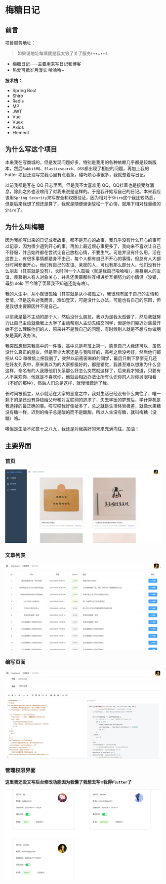 # 梅糖日记

## 前言

项目服务地址：

> 如果说地址每填就是我太穷了关了服务꒰⑅•ᴗ•⑅꒱

* 梅糖日记----主要用来写日记和博客
* 热爱可抵岁月漫长    哈哈哈~

**技术栈：**

* Spring Boot
* Shiro
* Redis
* MP
* JWT
* Vue
* Vuex
* Axios
* Element

## 为什么写这个项目

本来我在写商城的，但是发现问题好多，特别是我用的各种依赖几乎都是较新版本，然后`RabbitMQ`、`Elasticsearch`、`OSS`都出现了相应的问题，再加上我的 Futter 项目还没写完我心里有点着急，碰巧烦心事很多，我就想着写日记。

以前我都是写在 QQ 日志里面，但是我不太喜欢用 QQ，QQ挂着也是接受群消息，除此之外也没啥用了对我来说是这样的。于是我开始写自己的日记。本来我应该用`Spring Security`来写安全和权限验证，因为相对于`Shiro`这个我比较熟悉，但是后来我想了想还是算了，我就是随便谢谢放松一下心情，就用下相对轻量级的`Shiro`了。

## 为什么叫梅糖

因为我能写出来的日记或者故事，都不是开心的故事，我几乎没有什么开心的事可以记录，因为很少遇到开心的事，再加上最近烦心事更多了，我向来不喜欢让自己不舒服，并且始终都在尝试让自己放松心情，不要生气。可是并没有什么用，活在这世上，有很多事情都是身不由己，每个人都有自己不开心的事情，但总有人大部分时间都很开心，他们有自己的友谊、亲密的人，可也有那么部分人，他们没有什么朋友（其实就是没有），长时间一个人孤独（就是我自己啦哈哈），羡慕别人的友谊，羡慕别人有人对象关心，并且还羡慕那些互相进步互相努力的小情侣（没错，母胎 solo 至今除了羡慕我不知道还能有啥）。

我的人生中，从小就很孤独（其实就是从小被孤立），我很想有属于自己的友情和爱情，但是这些对我而言，难如登天，可是没什么办法，可能也有自己的原因，但是我想主要原因并不是自己。

以前我是最不主动的那个人，然后没什么朋友，我以为是我太孤僻了，然后我就努力让自己主动就像我上大学了主动帮别人主动先结交同学，但是他们靠近对些最开始不怎么理睬他们的人，原来并不是我自己的问题，有时候别人就是不想与你做朋友是真的没办法。

我突然想起来我高中的一件事，高中总是考班上第一，感觉自己人缘还可以，虽然没什么真正的朋友，但是至少大家还是与我叫好的，高考之后没考好，然后他们都把从 QQ 和微信上把我删了，突然以前密密麻麻的同学，最后只剩下寥寥无几还在好友列表中，原来我以为的大家都挺好的，都是错觉，我甚至难以想象为什么会这样，命名有的人我跟他们关系那么好怎么突然就这样了，后来我才知道，只要有人不喜欢你，他就是不喜欢你，他就会相近办法让所有认识你的人对你另眼相看（不好的那种），然后人们总是这样，就慢慢疏远了我。

长时间被孤立，从小就活在大家的恶意之中，我对生活已经没有什么向往了，唯一剩下的是还没有挣钱给父母和对互联网的追求了，失去学医的梦想后，学计算机是我选择的最正确的事。哎哎哎我好像扯多了，总之就是生活体验极差，就像水果糖没有糖一样，迟到的梅子总是酸的而不是酸甜。所以人生没有糖，就叫梅糖（没糖）咯。

唉但是生活不如意十之八九，我还是对我美好的未来充满向往，加油！

## 主要界面

### 首页

![image](https://github.com/CasparNice/plumsugar/blob/master/ScreenShots/2020-08-11%20192748.png)

### 文章列表

![image](https://github.com/CasparNice/plumsugar/blob/master/ScreenShots/2020-08-11%20192901.png)

### 编写页面

![image](https://github.com/CasparNice/plumsugar/blob/master/ScreenShots/2020-08-11%20193427.png)

### 管理权限界面

**这里我还没又写后台修改功能因为我懒了我想去写=我得`Flutter`了**

![image](https://github.com/CasparNice/plumsugar/blob/master/ScreenShots/2020-08-11%20193652.png)

